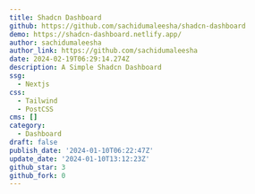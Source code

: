 ```yaml
---
title: Shadcn Dashboard
github: https://github.com/sachidumaleesha/shadcn-dashboard
demo: https://shadcn-dashboard.netlify.app/
author: sachidumaleesha
author_link: https://github.com/sachidumaleesha
date: 2024-02-19T06:29:14.274Z
description: A Simple Shadcn Dashboard
ssg:
  - Nextjs
css:
  - Tailwind
  - PostCSS
cms: []
category:
  - Dashboard
draft: false
publish_date: '2024-01-10T06:22:47Z'
update_date: '2024-01-10T13:12:23Z'
github_star: 3
github_fork: 0
---
```


